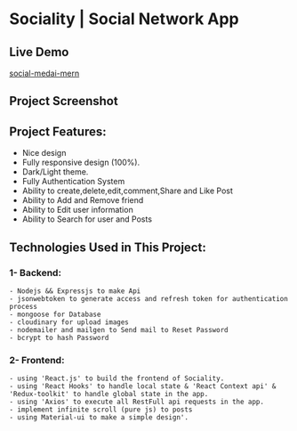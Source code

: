 # Sociality | Social Network App

## Live Demo

[social-medai-mern](https://social-medai-mern-cqsh.vercel.app/)

## Project Screenshot

## Project Features:

- Nice design
- Fully responsive design (100%).
- Dark/Light theme.
- Fully Authentication System
- Ability to create,delete,edit,comment,Share and Like Post
- Ability to Add and Remove friend
- Ability to Edit user information
- Ability to Search for user and Posts

## Technologies Used in This Project:

### 1- Backend:

    - Nodejs && Expressjs to make Api
    - jsonwebtoken to generate access and refresh token for authentication process
    - mongoose for Database
    - cloudinary for upload images
    - nodemailer and mailgen to Send mail to Reset Password
    - bcrypt to hash Password

### 2- Frontend:

    - using 'React.js' to build the frontend of Sociality.
    - using 'React Hooks' to handle local state & 'React Context api' & 'Redux-toolkit' to handle global state in the app.
    - using 'Axios' to execute all RestFull api requests in the app.
    - implement infinite scroll (pure js) to posts
    - using Material-ui to make a simple design'.
